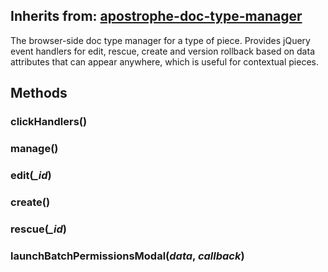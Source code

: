 ## Inherits from: [apostrophe-doc-type-manager](../apostrophe-doc-type-manager/browser-apostrophe-doc-type-manager.html)
The browser-side doc type manager for a type of piece. Provides jQuery event handlers
for edit, rescue, create and version rollback based on data attributes that can
appear anywhere, which is useful for contextual pieces.


## Methods
### clickHandlers()

### manage()

### edit(*_id*)

### create()

### rescue(*_id*)

### launchBatchPermissionsModal(*data*, *callback*)

